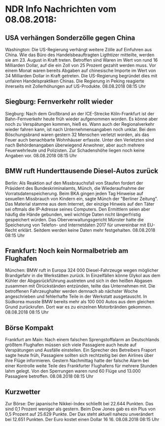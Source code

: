 # NDR Info Nachrichten vom 08.08.2018:


## USA verhängen Sonderzölle gegen China
Washington: Die US-Regierung verhängt weitere Zölle auf Einfuhren aus China. Wie das Büro des Handelsbeauftragten Ligthtizer mitteilte, werden sie am 23. August in Kraft treten. Betroffen sind Waren im Wert von rund 16 Milliarden Dollar, auf die ein Zoll von 25 Prozent gezahlt werden muss. Vor einem Monat waren bereits Abgaben auf chinesische Importe im Wert von 34 Milliarden Dollar in Kraft getreten. Die US-Regierung begründet dies mit unfairen Handelspraktiken Chinas. Die Regierung in Peking reagierte ihrerseits mit Zollerhöhungen auf US-Produkte. 08.08.2018 08:15 Uhr 

## Siegburg: Fernverkehr rollt wieder
Siegburg: Nach dem Großbrand an der ICE-Strecke Köln-Frankfurt ist der Bahn-Fernverkehr heute früh wieder aufgenommen worden. Es könne aber noch zu Verspätungen kommen, hieß es. Wann auch der Regionalverkehr wieder fahren kann, ist nach Unternehmensangaben noch unklar. Bei dem Böschungsbrand waren gestern 32 Menschen verletzt worden, als das Feuer auch benachbarte Wohnhäuser erfasste. Unter den Verletzten sind nach Behördenangaben überwiegend Anwohner, aber auch mehrere Feuerwehrleute und Polizisten. Zur Schadenshöhe liegen noch keine Angaben vor. 08.08.2018 08:15 Uhr 

## BMW ruft Hunderttausende Diesel-Autos zurück
Berlin: Als Reaktion auf den Missbrauchsfall von Staufen fordert der Präsident des Bundeskriminalamts, Münch, die Wiederaufnahme der Vorratsdatenspeicherung. Beim BKA gingen jeden Tag Hinweise auf sexuellen Missbrauch von Kindern ein, sagte Münch der "Berliner Zeitung". Das Material stamme aus dem Internet, der einzige Hinweis auf den Täter sei oftmals die IP-Adresse seines Computers. Den Ermittlern seien aber häufig die Hände gebunden, weil wichtige Daten nicht längerfristig gespeichert würden. Das Oberverwaltungsgericht Münster hatte die Speicherung von Telefon- und Internetdaten 2017 für unvereinbar mit EU-Recht erklärt. Seitdem werden keine Daten mehr festgehalten. 08.08.2018 08:15 Uhr 

## Frankfurt: Noch kein Normalbetrieb am Flughafen
München: BMW ruft in Europa 324 000 Diesel-Fahrzeuge wegen möglicher Brandgefahr in die Werkstätten zurück. In Einzelfällen könne Glykol aus dem Kühler der Abgasrückführung austreten und sich in den heißen Abgasen zusammen mit Ölrückständen entzünden, teilte das Unternehmen mit. Die betroffenen Fahrzeughalter werden demnach ab nächster Woche angeschrieben und fehlerhafte Teile in der Werkstatt ausgetauscht. In Südkorea musste BMW bereits mehr als 100 000 Autos aus dem gleichen Grund zurückrufen. Dort war es zu einzelnen Motorbränden gekommen. 08.08.2018 08:15 Uhr 

## Börse Kompakt
Frankfurt am Main: Nach einem falschen Sprengstoffalarm an Deutschlands größtem Flughafen müssen sich viele Passagiere auch heute auf Verspätungen und Ausfälle einstellen. Ein Sprecher des Betreibers Fraport sagte heute früh, Passagiere sollten sich rechtzeitig bei den Airlines über ihre Flüge informieren. Gestern Nachmittag hatte der falsche Alarm bei einer Kontrolle weite Teile des Frankfurter Flughafens für mehrere Stunden lahm gelegt. Von den Sperrungen waren rund 60 Flüge und 13.000 Passagiere betroffen. 08.08.2018 08:15 Uhr 

## Kurzwetter
Zur Börse: Der japanische Nikkei-Index schließt bei 22.644 Punkten. Das sind 0,1 Prozent weniger als gestern. Beim Dow Jones gab es ein Plus von 0,5 Prozent auf 25.629 Punkte. Der Dax steht aktuell nahezu unverändert bei 12.651 Punkten. Der Euro kostet einen Dollar 16 16. 08.08.2018 08:15 Uhr 
